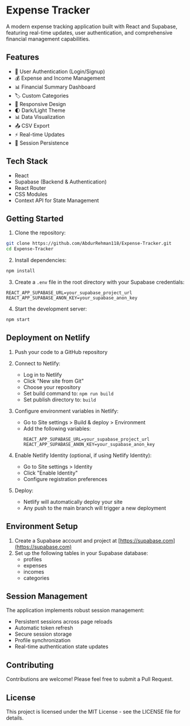 # Expense Tracker

A modern expense tracking application built with React and Supabase, featuring real-time updates, user authentication, and comprehensive financial management capabilities.

## Features

- 🔐 User Authentication (Login/Signup)
- 💰 Expense and Income Management
- 📊 Financial Summary Dashboard
- 🏷️ Custom Categories
- 📱 Responsive Design
- 🌓 Dark/Light Theme
- 📊 Data Visualization
- 📤 CSV Export
- ⚡ Real-time Updates
- 🔄 Session Persistence

## Tech Stack

- React
- Supabase (Backend & Authentication)
- React Router
- CSS Modules
- Context API for State Management

## Getting Started

1. Clone the repository:
```bash
git clone https://github.com/AbdurRehman118/Expense-Tracker.git
cd Expense-Tracker
```

2. Install dependencies:
```bash
npm install
```

3. Create a `.env` file in the root directory with your Supabase credentials:
```
REACT_APP_SUPABASE_URL=your_supabase_project_url
REACT_APP_SUPABASE_ANON_KEY=your_supabase_anon_key
```

4. Start the development server:
```bash
npm start
```

## Deployment on Netlify

1. Push your code to a GitHub repository

2. Connect to Netlify:
   - Log in to Netlify
   - Click "New site from Git"
   - Choose your repository
   - Set build command to: `npm run build`
   - Set publish directory to: `build`

3. Configure environment variables in Netlify:
   - Go to Site settings > Build & deploy > Environment
   - Add the following variables:
     ```
     REACT_APP_SUPABASE_URL=your_supabase_project_url
     REACT_APP_SUPABASE_ANON_KEY=your_supabase_anon_key
     ```

4. Enable Netlify Identity (optional, if using Netlify Identity):
   - Go to Site settings > Identity
   - Click "Enable Identity"
   - Configure registration preferences

5. Deploy:
   - Netlify will automatically deploy your site
   - Any push to the main branch will trigger a new deployment

## Environment Setup

1. Create a Supabase account and project at [https://supabase.com](https://supabase.com)
2. Set up the following tables in your Supabase database:
   - profiles
   - expenses
   - incomes
   - categories

## Session Management

The application implements robust session management:
- Persistent sessions across page reloads
- Automatic token refresh
- Secure session storage
- Profile synchronization
- Real-time authentication state updates

## Contributing

Contributions are welcome! Please feel free to submit a Pull Request.

## License

This project is licensed under the MIT License - see the LICENSE file for details. 